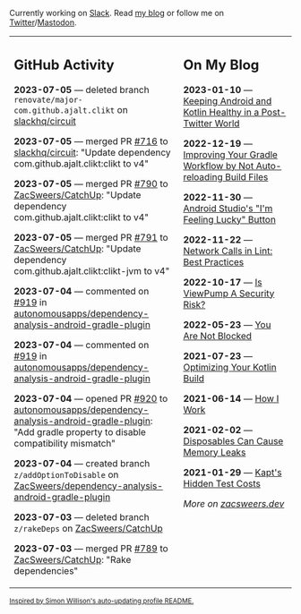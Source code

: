 Currently working on [Slack](https://slack.com/). Read [my blog](https://zacsweers.dev/) or follow me on [Twitter](https://twitter.com/ZacSweers)/[Mastodon](https://hachyderm.io/@ZacSweers).

<table><tr><td valign="top" width="60%">

## GitHub Activity
<!-- githubActivity starts -->
**2023-07-05** — deleted branch `renovate/major-com.github.ajalt.clikt` on [slackhq/circuit](https://github.com/slackhq/circuit)

**2023-07-05** — merged PR [#716](https://github.com/slackhq/circuit/pull/716) to [slackhq/circuit](https://github.com/slackhq/circuit): "Update dependency com.github.ajalt.clikt:clikt to v4"

**2023-07-05** — merged PR [#790](https://github.com/ZacSweers/CatchUp/pull/790) to [ZacSweers/CatchUp](https://github.com/ZacSweers/CatchUp): "Update dependency com.github.ajalt.clikt:clikt to v4"

**2023-07-05** — merged PR [#791](https://github.com/ZacSweers/CatchUp/pull/791) to [ZacSweers/CatchUp](https://github.com/ZacSweers/CatchUp): "Update dependency com.github.ajalt.clikt:clikt-jvm to v4"

**2023-07-04** — commented on [#919](https://github.com/autonomousapps/dependency-analysis-android-gradle-plugin/pull/919#issuecomment-1620684615) in [autonomousapps/dependency-analysis-android-gradle-plugin](https://github.com/autonomousapps/dependency-analysis-android-gradle-plugin)

**2023-07-04** — commented on [#919](https://github.com/autonomousapps/dependency-analysis-android-gradle-plugin/pull/919#issuecomment-1620643857) in [autonomousapps/dependency-analysis-android-gradle-plugin](https://github.com/autonomousapps/dependency-analysis-android-gradle-plugin)

**2023-07-04** — opened PR [#920](https://github.com/autonomousapps/dependency-analysis-android-gradle-plugin/pull/920) to [autonomousapps/dependency-analysis-android-gradle-plugin](https://github.com/autonomousapps/dependency-analysis-android-gradle-plugin): "Add gradle property to disable compatibility mismatch"

**2023-07-04** — created branch `z/addOptionToDisable` on [ZacSweers/dependency-analysis-android-gradle-plugin](https://github.com/ZacSweers/dependency-analysis-android-gradle-plugin)

**2023-07-03** — deleted branch `z/rakeDeps` on [ZacSweers/CatchUp](https://github.com/ZacSweers/CatchUp)

**2023-07-03** — merged PR [#789](https://github.com/ZacSweers/CatchUp/pull/789) to [ZacSweers/CatchUp](https://github.com/ZacSweers/CatchUp): "Rake dependencies"
<!-- githubActivity ends -->
</td><td valign="top" width="40%">

## On My Blog
<!-- blog starts -->
**2023-01-10** — [Keeping Android and Kotlin Healthy in a Post-Twitter World](https://www.zacsweers.dev/keeping-android-healthy/)

**2022-12-19** — [Improving Your Gradle Workflow by Not Auto-reloading Build Files](https://www.zacsweers.dev/improving-your-workflow-by-not-auto-reloading-build-files/)

**2022-11-30** — [Android Studio's "I'm Feeling Lucky" Button](https://www.zacsweers.dev/android-studios-im-feeling-lucky-button/)

**2022-11-22** — [Network Calls in Lint: Best Practices](https://www.zacsweers.dev/network-calls-in-lint-best-practices/)

**2022-10-17** — [Is ViewPump A Security Risk?](https://www.zacsweers.dev/is-viewpump-a-security-risk/)

**2022-05-23** — [You Are Not Blocked](https://www.zacsweers.dev/you-are-not-blocked/)

**2021-07-23** — [Optimizing Your Kotlin Build](https://www.zacsweers.dev/optimizing-your-kotlin-build/)

**2021-06-14** — [How I Work](https://www.zacsweers.dev/how-i-work/)

**2021-02-02** — [Disposables Can Cause Memory Leaks](https://www.zacsweers.dev/disposables-can-cause-memory-leaks/)

**2021-01-29** — [Kapt's Hidden Test Costs](https://www.zacsweers.dev/kapts-hidden-test-costs/)
<!-- blog ends -->
_More on [zacsweers.dev](https://zacsweers.dev/)_
</td></tr></table>

<sub><a href="https://simonwillison.net/2020/Jul/10/self-updating-profile-readme/">Inspired by Simon Willison's auto-updating profile README.</a></sub>